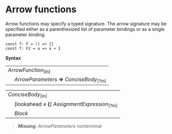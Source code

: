 # Arrow functions

Arrow functions may specify a typed signature. The arrow signature may be specified either as a parenthesized list of parameter bindings or as a single parameter binding.

```
const f: F = () => {}
const f: F2 = a => a + 1
```

**Syntax**

<table>
    <tr>
        <td colspan="2"><i>ArrowFunction</i><sub>[In]</sub></td>
    </tr>
    <tr>
        <td>&nbsp;</td><td><i>ArrowParameters</i> <b>=&gt;</b> <i>ConciseBody</i><sub>[?In]</sub></td>
    </tr>
</table>

<table>
    <tr>
        <td colspan="2"><i>ConciseBody</i><sub>[In]</sub></td>
    </tr>
    <tr>
        <td>&nbsp;</td><td>[lookahead ≠ <b>&#x7B;</b>] <i>AssignmentExpression</i><sub>[?In]</sub></td>
    </tr>
    <tr>
        <td>&nbsp;</td><td><i>Block</i></td>
    </tr>
</table>

> **Missing**: <i>ArrowParameters</i> nonterminal
